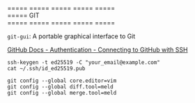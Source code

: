 ===== ===== ===== ===== =====  
===== GIT  
===== ===== ===== ===== =====  

`git-gui`: A portable graphical interface to Git  

[GitHub Docs - Authentication - Connecting to GitHub with SSH](https://docs.github.com/en/authentication/connecting-to-github-with-ssh)  
```
ssh-keygen -t ed25519 -C "your_email@example.com"
cat ~/.ssh/id_ed25519.pub
```
```
git config --global core.editor=vim
git config --global diff.tool=meld
git config --global merge.tool=meld
```

